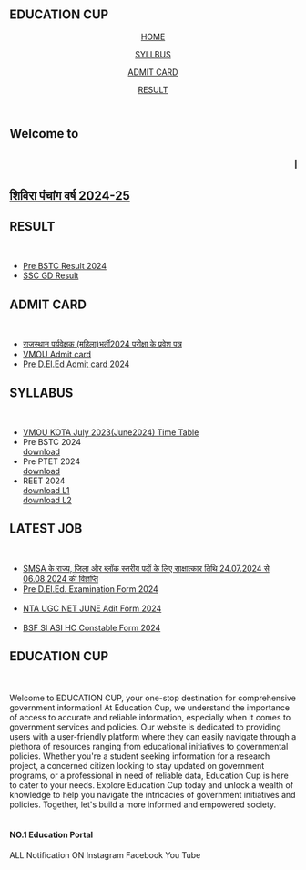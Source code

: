 <html lang="en">
<head>
    <meta charset="UTF-8">
    <meta name="viewport" content="width=device-width, initial-scale=1.0">
    <title>EDUCATION CUP</title>
    <link rel="stylesheet" href="style.css">
</head>
<body>
    <div class="title">
        <br>
        <h2>EDUCATION CUP</h2>
    </div>
<header>
    <div class="navbar">
        <p> <a href="https://gjani80.github.io/EDUCATIONCUP/">HOME</a></p>
        <p> <a href="https://gjani80.github.io/EDUCATIONCUP/">SYLLBUS</a></p>
        <p> <a href="https://gjani80.github.io/EDUCATIONCUP/">ADMIT CARD</a></p>
        <p> <a href="https://gjani80.github.io/EDUCATIONCUP/">RESULT</a></p>
    </div>
</header>
<div class="sub-title">
    <h2>Welcome to</h2>
    <h2><marquee>NO.1 Education Portal</marquee></h2>
    <h2> <a href="shivira Panchang 2024-25 LDP.pdf" download class="download-btn">शिविरा पंचांग वर्ष 2024-25</a></h2>
</div>
<div class="tab-section">
    <div class="box1 box">
        <h2>RESULT</h2>
        <br>
        <ul class="result-box">
            <li> <a href="https://www.predeledraj2024.in/getresult.php">Pre BSTC Result 2024</a></li>
            <li> <a href="https://www.sarkariresults.org.in/wp-content/uploads/2024/07/SSC-Constable-GD-Result-2024-List-2.pdf">SSC GD Result</a></li>   
        </ul>
    </div>
    <div class="box2 box">
        <h2>ADMIT CARD</h2>
        <br>
        <ul class="result-box">
            <li> <a href="https://recruitment.rajasthan.gov.in/postdetailgetadmitcardservlet">राजस्थान पर्यवेक्षक (महिला)भर्ती2024 परीक्षा के प्रवेश पत्र</a></li>
            <li> <a href="https://online.vmou.ac.in/StudentVerify_Add.aspx">VMOU Admit card</a></li>
            <li> <a href="https://predeledraj2024.in/gEtAdMIt.php">Pre D.El.Ed Admit card 2024</a></li>
        </ul>
    </div>
    <div class="box3 box">
        <h2>SYLLABUS</h2>
        <br>
        <ul class="result-box">
            <li> <a href="https://www.vmou.ac.in/sites/default/files/2024-06-web-docs-per/TimeTable.pdf">VMOU KOTA July 2023(June2024) Time Table</a></li> 
            <li>Pre BSTC 2024</li>
            <a href="pre.bstc.syllabus.pdf" download class="download-btn">download</a>
            <br>
            <li>Pre PTET 2024</li>
            <a href="ptet.syllabus.pdf" download class="download-btn">download</a>
            <br>
            <li>REET 2024</li>
            <a href="reetlevel1.syllabus.pdf" download class="download-btn">download L1</a>
            <br>
            <a href="reetlevel2.syllabus.pdf" download class="download-btn">download L2</a>
        </ul>
    </div>
    <div class="box4 box">
        <h2>LATEST JOB</h2>
        <br>
        <ul class="result-box">
            <li> <a href="https://rajsmsa.nic.in/public/Marquee/04-07-2024-094842~SMSa%20interview.pdf">SMSA के राज्य, जिला और ब्लॉक स्तरीय पदों के लिए साक्षात्कार तिथि 24.07.2024 से 06.08.2024 की विज्ञप्ति</a></li>
            <li> <a href="https://predeledraj2024.in/vcnt.php">Pre D.El.Ed. Examination Form 2024</a></li>
            <br>
            <li> <a href="https://ugcnet.ntaonline.in/">NTA UGC NET JUNE Adit Form 2024</a></li>
            <br>
            <li> <a href="https://rectt.bsf.gov.in/">BSF SI ASI HC Constable Form 2024</a></li>
        </ul>
    </div>
</div>
    <div class="box5 box">
    <div class="text2">
        <h2>EDUCATION CUP</h2>
    </div>
    <br>
    <br>
        Welcome to EDUCATION CUP, your one-stop destination for comprehensive government information! At Education Cup, we understand the importance of access to accurate and reliable information, especially when it comes to government services and policies. 
Our website is dedicated to providing users with a user-friendly platform where they can easily navigate through a plethora of resources ranging from educational initiatives to governmental policies. Whether you're a student seeking information for a research project, a concerned citizen looking to stay updated on government programs, or a professional in need of reliable data, Education Cup is here to cater to your needs.
Explore Education Cup today and unlock a wealth of knowledge to help you navigate the intricacies of government initiatives and policies. Together, let's build a more informed and empowered society.
</div>
<footer>
    <div class="foot-panel">
        <br>
        <h4>NO.1 Education Portal</h4>
        ALL Notification ON
        Instagram
        Facebook
        You Tube
    </div>
</footer>
</body>
</html>
